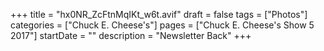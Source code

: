 +++
title = "hx0NR_ZcFtnMqIKt_w6t.avif"
draft = false
tags = ["Photos"]
categories = ["Chuck E. Cheese's"]
pages = ["Chuck E. Cheese's Show 5 2017"]
startDate = ""
description = "Newsletter Back"
+++
